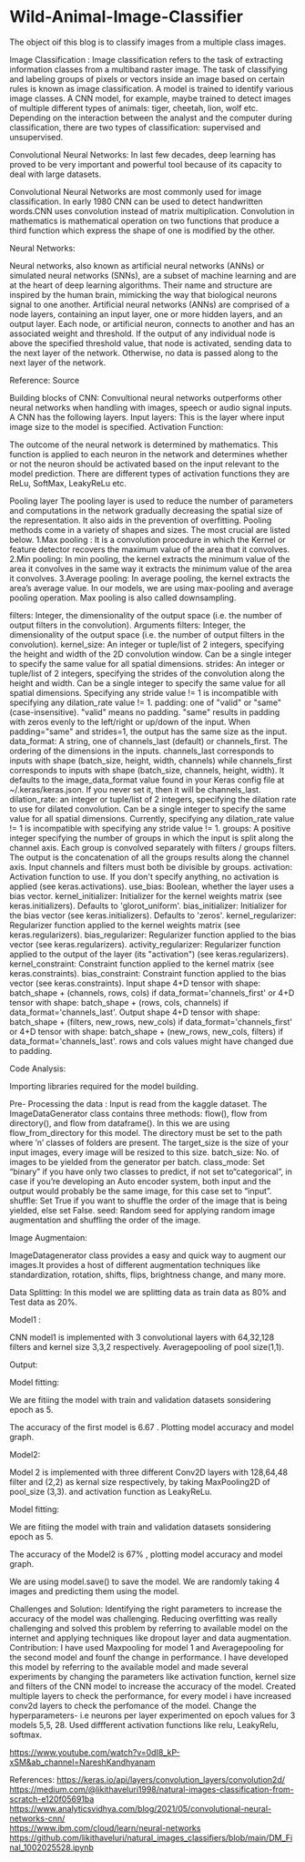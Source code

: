 # Wild-Animal-Image-Classifier

The object oif this blog is to classify images from a multiple class images.

Image Classification :
Image classification refers to the task of extracting information classes from a multiband raster image. The task of classifying and labeling groups of pixels or vectors inside an image based on certain rules is known as image classification. A model is trained to identify various image classes. A CNN model, for example, maybe trained to detect images of multiple different types of animals: tiger, cheetah, lion, wolf etc.
Depending on the interaction between the analyst and the computer during classification, there are two types of classification: supervised and unsupervised.

Convolutional Neural Networks:
In last few decades, deep learning has proved to be very important and powerful tool because of its capacity  to deal with large datasets.



Convolutional Neural Networks are most commonly used for image classification. In early 1980 CNN can be  used to detect handwritten words.CNN uses convolution instead of matrix multiplication. Convolution in mathematics is mathematical operation on two functions that produce a third function which express the shape of one is modified by the other.


Neural Networks:

Neural networks, also known as artificial neural networks (ANNs) or simulated neural networks (SNNs), are a subset of machine learning and are at the heart of deep learning algorithms. Their name and structure are inspired by the human brain, mimicking the way that biological neurons signal to one another.
Artificial neural networks (ANNs) are comprised of a node layers, containing an input layer, one or more hidden layers, and an output layer. Each node, or artificial neuron, connects to another and has an associated weight and threshold. If the output of any individual node is above the specified threshold value, that node is activated, sending data to the next layer of the network. Otherwise, no data is passed along to the next layer of the network.


Reference: Source 

Building blocks of CNN:
Convultional neural networks outperforms other neural networks when handling with images, speech or audio signal inputs.
A CNN has the following layers.
Input layers:
This is the layer where input image size to the model is specified.
Activation Function:

The outcome of the neural network is determined by mathematics. This function is applied to each neuron in the network and determines whether or not the neuron should be activated based on the input relevant to the model prediction.
There are different types of activation functions they are ReLu, SoftMax, LeakyReLu etc.

Pooling layer
The pooling layer is used to reduce the number of parameters and computations in the network gradually decreasing the spatial size of the representation. It also aids in the prevention of overfitting.
Pooling methods come in a variety of shapes and sizes. The most crucial are listed below.
1.Max pooling : It is a convolution procedure in which the Kernel or feature detector recovers the maximum value of the area that it convolves.
2.Min pooling: In min pooling, the kernel extracts the minimum value of the area it convolves in the same way it extracts the minimum value of the area it convolves.
3.Average pooling: In average pooling, the kernel extracts the area’s average value.
In our models, we are using max-pooling and average pooling operation. Max pooling is also called downsampling.

filters: Integer, the dimensionality of the output space (i.e. the number of output filters in the convolution).
Arguments
filters: Integer, the dimensionality of the output space (i.e. the number of output filters in the convolution).
kernel_size: An integer or tuple/list of 2 integers, specifying the height and width of the 2D convolution window. Can be a single integer to specify the same value for all spatial dimensions.
strides: An integer or tuple/list of 2 integers, specifying the strides of the convolution along the height and width. Can be a single integer to specify the same value for all spatial dimensions. Specifying any stride value != 1 is incompatible with specifying any dilation_rate value != 1.
padding: one of "valid" or "same" (case-insensitive). "valid" means no padding. "same" results in padding with zeros evenly to the left/right or up/down of the input. When padding="same" and strides=1, the output has the same size as the input.
data_format: A string, one of channels_last (default) or channels_first. The ordering of the dimensions in the inputs. channels_last corresponds to inputs with shape (batch_size, height, width, channels) while channels_first corresponds to inputs with shape (batch_size, channels, height, width). It defaults to the image_data_format value found in your Keras config file at ~/.keras/keras.json. If you never set it, then it will be channels_last.
dilation_rate: an integer or tuple/list of 2 integers, specifying the dilation rate to use for dilated convolution. Can be a single integer to specify the same value for all spatial dimensions. Currently, specifying any dilation_rate value != 1 is incompatible with specifying any stride value != 1.
groups: A positive integer specifying the number of groups in which the input is split along the channel axis. Each group is convolved separately with filters / groups filters. The output is the concatenation of all the groups results along the channel axis. Input channels and filters must both be divisible by groups.
activation: Activation function to use. If you don't specify anything, no activation is applied (see keras.activations).
use_bias: Boolean, whether the layer uses a bias vector.
kernel_initializer: Initializer for the kernel weights matrix (see keras.initializers). Defaults to 'glorot_uniform'.
bias_initializer: Initializer for the bias vector (see keras.initializers). Defaults to 'zeros'.
kernel_regularizer: Regularizer function applied to the kernel weights matrix (see keras.regularizers).
bias_regularizer: Regularizer function applied to the bias vector (see keras.regularizers).
activity_regularizer: Regularizer function applied to the output of the layer (its "activation") (see keras.regularizers).
kernel_constraint: Constraint function applied to the kernel matrix (see keras.constraints).
bias_constraint: Constraint function applied to the bias vector (see keras.constraints).
Input shape
4+D tensor with shape: batch_shape + (channels, rows, cols) if data_format='channels_first' or 4+D tensor with shape: batch_shape + (rows, cols, channels) if data_format='channels_last'.
Output shape
4+D tensor with shape: batch_shape + (filters, new_rows, new_cols) if data_format='channels_first' or 4+D tensor with shape: batch_shape + (new_rows, new_cols, filters) if data_format='channels_last'. rows and cols values might have changed due to padding.

Code Analysis:

Importing libraries required for the model building.


Pre- Processing the data : Input is read from the kaggle dataset. The ImageDataGenerator class contains three methods: flow(), flow from directory(), and flow from dataframe(). In this we  are using flow_from_directory for this model.
 The directory must be set to the path where ’n’ classes of folders are present.
The target_size is the size of your input images, every image will be resized to this size.
batch_size: No. of images to be yielded from the generator per batch.
class_mode: Set “binary” if you have only two classes to predict, if not set to“categorical”, in case if you’re developing an Auto encoder system, both input and the output would probably be the same image, for this case set to “input”.
shuffle: Set True if you want to shuffle the order of the image that is being yielded, else set False.
seed: Random seed for applying random image augmentation and shuffling the order of the image.

Image Augmentaion:

ImageDatagenerator class  provides a easy and quick way to augment our images.It provides a host of different augmentation techniques like standardization, rotation, shifts, flips, brightness change, and many more.

Data Splitting:
In this model we are splitting data as train data as 80% and Test data as 20%.

Model1 :

CNN model1 is implemented with 3 convolutional layers with 64,32,128 filters and kernel size 3,3,2 respectively. Averagepooling of pool size(1,1).



Output:


Model fitting:

We are fitiing the model with train and validation  datasets sonsidering epoch as 5.



 
The accuracy of the first model is 6.67 . Plotting model accuracy and model graph.




Model2:

Model 2 is implemented with three different Conv2D layers with 128,64,48 filter and (2,2) as kernal size respectively, by taking MaxPooling2D of pool_size (3,3). and activation function as LeakyReLu.




Model fitting:

We are fitiing the model with train and validation  datasets sonsidering epoch as 5.



The accuracy of the Model2 is 67% , plotting model accuracy and model graph.


 We are using model.save() to save the model.
We are randomly taking 4 images and predicting them  using the model.






Challenges and Solution:
Identifying the right parameters to increase the accuracy of the model was challenging.
Reducing overfitting was really challenging and solved this problem by referring to available model on the internet and applying techniques like dropout layer and data augmentation.
Contribution:
I have used Maxpooling for model 1 and Averagepooling for the second model and founf the change in performance.
I have developed this model by referring to the available model and made several experiments by changing the parameters like activation function, kernel size and filters of the CNN model to increase the accuracy of the model.
Created multiple layers to check the performance, for every model i have increased conv2d layers to check the perfomance of the model.
Change the hyperparameters- i.e neurons per layer
experimented on epoch values for 3 models 5,5, 28.
Used diffferent activation functions like relu, LeakyRelu, softmax.



https://www.youtube.com/watch?v=0dI8_kP-xSM&ab_channel=NareshKandhyanam 

References:
https://keras.io/api/layers/convolution_layers/convolution2d/ 
https://medium.com/@likithaveluri1998/natural-images-classification-from-scratch-e120f05691ba
https://www.analyticsvidhya.com/blog/2021/05/convolutional-neural-networks-cnn/  
https://www.ibm.com/cloud/learn/neural-networks 
https://github.com/likithaveluri/natural_images_classifiers/blob/main/DM_Final_1002025528.ipynb 
